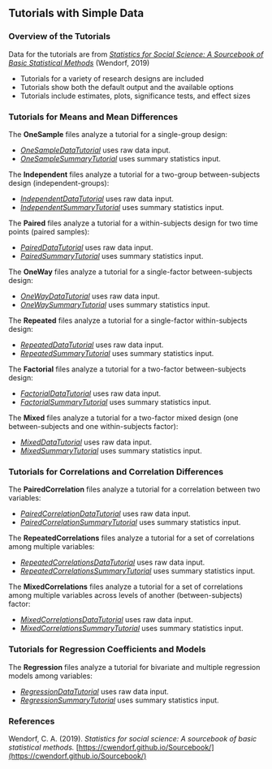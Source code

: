 ## Tutorials with Simple Data

### Overview of the Tutorials

Data for the tutorials are from [*Statistics for Social Science: A Sourcebook of Basic Statistical Methods*](https://cwendorf.github.io/Sourcebook/) (Wendorf, 2019)

- Tutorials for a variety of research designs are included
- Tutorials show both the default output and the available options
- Tutorials include estimates, plots, significance tests, and effect sizes

### Tutorials for Means and Mean Differences

The **OneSample** files analyze a tutorial for a single-group design:

- [*OneSampleDataTutorial*](./OneSampleDataTutorial.md) uses raw data input.
- [*OneSampleSummaryTutorial*](./OneSampleSummaryTutorial.md) uses summary statistics input.

The **Independent** files analyze a tutorial for a two-group between-subjects design (independent-groups):

- [*IndependentDataTutorial*](./IndependentDataTutorial.md) uses raw data input.
- [*IndependentSummaryTutorial*](./IndependentSummaryTutorial.md) uses summary statistics input.

The **Paired** files analyze a tutorial for a within-subjects design for two time points (paired samples):

- [*PairedDataTutorial*](./PairedDataTutorial.md) uses raw data input.
- [*PairedSummaryTutorial*](./PairedSummaryTutorial.md) uses summary statistics input.

The **OneWay** files analyze a tutorial for a single-factor between-subjects design:

- [*OneWayDataTutorial*](./OneWayDataTutorial.md) uses raw data input.
- [*OneWaySummaryTutorial*](./OneWaySummaryTutorial.md) uses summary statistics input.

The **Repeated** files analyze a tutorial for a single-factor within-subjects design:

- [*RepeatedDataTutorial*](./RepeatedDataTutorial.md) uses raw data input.
- [*RepeatedSummaryTutorial*](./RepeatedSummaryTutorial.md) uses summary statistics input.

The **Factorial** files analyze a tutorial for a two-factor between-subjects design:

- [*FactorialDataTutorial*](./FactorialDataTutorial.md) uses raw data input.
- [*FactorialSummaryTutorial*](./FactorialSummaryTutorial.md) uses summary statistics input.

The **Mixed** files analyze a tutorial for a two-factor mixed design (one between-subjects and one within-subjects factor):

- [*MixedDataTutorial*](./MixedDataTutorial.md) uses raw data input.
- [*MixedSummaryTutorial*](./MixedSummaryTutorial.md) uses summary statistics input.

### Tutorials for Correlations and Correlation Differences

The **PairedCorrelation** files analyze a tutorial for a correlation between two variables:

- [*PairedCorrelationDataTutorial*](./PairedCorrelationDataTutorial.md) uses raw data input.
- [*PairedCorrelationSummaryTutorial*](./PairedCorrelationSummaryTutorial.md) uses summary statistics input.

The **RepeatedCorrelations** files analyze a tutorial for a set of correlations among multiple variables:

- [*RepeatedCorrelationsDataTutorial*](./RepeatedCorrelationsDataTutorial.md) uses raw data input.
- [*RepeatedCorrelationsSummaryTutorial*](./RepeatedCorrelationsSummaryTutorial.md) uses summary statistics input.

The **MixedCorrelations** files analyze a tutorial for a set of correlations among multiple variables across levels of another (between-subjects) factor:

- [*MixedCorrelationsDataTutorial*](./MixedCorrelationsDataTutorial.md) uses raw data input.
- [*MixedCorrelationsSummaryTutorial*](./MixedCorrelationsSummaryTutorial.md) uses summary statistics input.

### Tutorials for Regression Coefficients and Models

The **Regression** files analyze a tutorial for bivariate and multiple regression models among variables:

- [*RegressionDataTutorial*](./RegressionDataTutorial.md) uses raw data input.
- [*RegressionSummaryTutorial*](./RegressionSummaryTutorial.md) uses summary statistics input.

### References

Wendorf, C. A. (2019). *Statistics for social science: A sourcebook of basic statistical methods.* [https://cwendorf.github.io/Sourcebook/](https://cwendorf.github.io/Sourcebook/)
